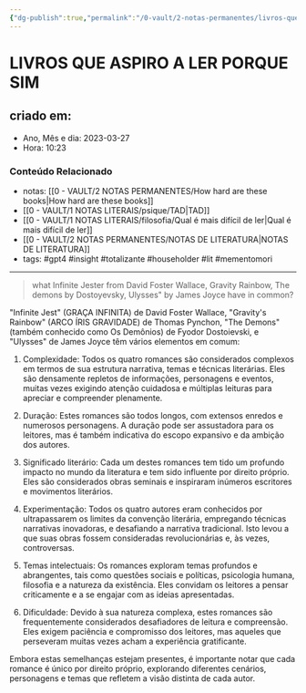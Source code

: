 ```yaml
---
{"dg-publish":true,"permalink":"/0-vault/2-notas-permanentes/livros-que-aspiro-a-ler-porque-sim/","tags":["gpt4","insight","totalizante","householder","lit","mementomori"],"dgHomeLink":true,"dgShowLocalGraph":true,"dgShowFileTree":true,"dgEnableSearch":true,"noteIcon":""}
---
```


# LIVROS QUE ASPIRO A LER PORQUE SIM

## criado em: 
-  Ano, Mês e dia: 2023-03-27
- Hora: 10:23

### Conteúdo Relacionado
- notas: [[0 - VAULT/2 NOTAS PERMANENTES/How hard are these books\|How hard are these books]]
- [[0 - VAULT/1 NOTAS LITERAIS/psique/TAD\|TAD]]
- [[0 - VAULT/1 NOTAS LITERAIS/filosofia/Qual é mais difícil de ler\|Qual é mais difícil de ler]]
- [[0 - VAULT/2 NOTAS PERMANENTES/NOTAS DE LITERATURA\|NOTAS DE LITERATURA]]
- tags: #gpt4 #insight #totalizante #householder #lit #mementomori 
---
>what Infinite Jester from David Foster Wallace, Gravity Rainbow, The demons by Dostoyevsky, Ulysses" by James Joyce have in common?

"Infinite Jest" (GRAÇA INFINITA) de David Foster Wallace, "Gravity's Rainbow" (ARCO ÍRIS GRAVIDADE) de Thomas Pynchon, "The Demons" (também conhecido como Os Demônios) de Fyodor Dostoievski, e "Ulysses" de James Joyce têm vários elementos em comum:

1.  Complexidade: Todos os quatro romances são considerados complexos em termos de sua estrutura narrativa, temas e técnicas literárias. Eles são densamente repletos de informações, personagens e eventos, muitas vezes exigindo atenção cuidadosa e múltiplas leituras para apreciar e compreender plenamente.
    
2.  Duração: Estes romances são todos longos, com extensos enredos e numerosos personagens. A duração pode ser assustadora para os leitores, mas é também indicativa do escopo expansivo e da ambição dos autores.
    
3.  Significado literário: Cada um destes romances tem tido um profundo impacto no mundo da literatura e tem sido influente por direito próprio. Eles são considerados obras seminais e inspiraram inúmeros escritores e movimentos literários.
    
4.  Experimentação: Todos os quatro autores eram conhecidos por ultrapassarem os limites da convenção literária, empregando técnicas narrativas inovadoras, e desafiando a narrativa tradicional. Isto levou a que suas obras fossem consideradas revolucionárias e, às vezes, controversas.
    
5.  Temas intelectuais: Os romances exploram temas profundos e abrangentes, tais como questões sociais e políticas, psicologia humana, filosofia e a natureza da existência. Eles convidam os leitores a pensar criticamente e a se engajar com as ideias apresentadas.
    
6.  Dificuldade: Devido à sua natureza complexa, estes romances são frequentemente considerados desafiadores de leitura e compreensão. Eles exigem paciência e compromisso dos leitores, mas aqueles que perseveram muitas vezes acham a experiência gratificante.
    

Embora estas semelhanças estejam presentes, é importante notar que cada romance é único por direito próprio, explorando diferentes cenários, personagens e temas que refletem a visão distinta de cada autor.